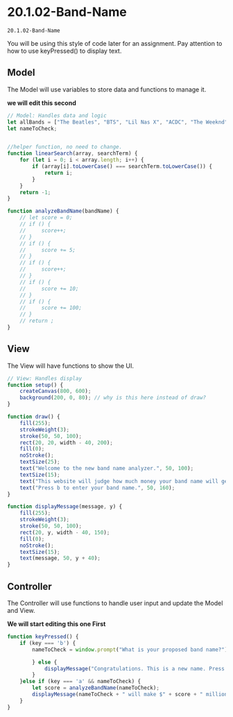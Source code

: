 # 20.1.02-Band-Name

```
20.1.02-Band-Name
```

You will be using this style of code later for an assignment. 
Pay attention to how to use keyPressed() to display text.  

## Model
The Model will use variables to store data and functions to manage it.

**we will edit this second**

```javascript
// Model: Handles data and logic
let allBands = ["The Beatles", "BTS", "Lil Nas X", "ACDC", "The Weeknd", "Migos", "Juice WRLD", "Halsey", "The Kid LAROI"];
let nameToCheck;


//helper function, no need to change. 
function linearSearch(array, searchTerm) {
    for (let i = 0; i < array.length; i++) {
        if (array[i].toLowerCase() === searchTerm.toLowerCase()) {
            return i;
        }
    }
    return -1;
}

function analyzeBandName(bandName) {
    // let score = 0;
    // if () {
    //     score++;
    // }
    // if () {
    //     score += 5;
    // }
    // if () {
    //     score++;
    // }
    // if () {
    //     score += 10;
    // }
    // if () {
    //     score += 100;
    // }
    // return ;
}
```


## View
The View will have functions to show the UI.
```javascript
// View: Handles display
function setup() {
    createCanvas(800, 600);
    background(200, 0, 80); // why is this here instead of draw?
}

function draw() {
    fill(255);
    strokeWeight(3);
    stroke(50, 50, 100);
    rect(20, 20, width - 40, 200);
    fill(0);
    noStroke();
    textSize(25);
    text("Welcome to the new band name analyzer.", 50, 100);
    textSize(15);
    text("This website will judge how much money your band name will generate.", 50, 130);
    text("Press b to enter your band name.", 50, 160);
}

function displayMessage(message, y) {
    fill(255);
    strokeWeight(3);
    stroke(50, 50, 100);
    rect(20, y, width - 40, 150);
    fill(0);
    noStroke();
    textSize(15);
    text(message, 50, y + 40);
}
```
## Controller
The Controller will use functions to handle user input and update the Model and View.

**We will start editing this one First**

```javascript
function keyPressed() {
    if (key === 'b') {
        nameToCheck = window.prompt("What is your proposed band name?");

        } else {
            displayMessage("Congratulations. This is a new name. Press 'a' to analyze.", 300);
        }
    }else if (key === 'a' && nameToCheck) {
        let score = analyzeBandName(nameToCheck);
        displayMessage(nameToCheck + " will make $" + score + " million.", 390);
    }
}
```






